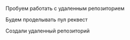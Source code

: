 Пробуем работать с удаленным репозиторием

Будем проделывать пул реквест 

Создали удаленный репозиторий
